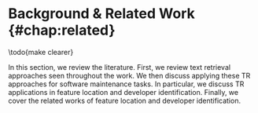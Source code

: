 # Background & Related Work {#chap:related}

\todo{make clearer}

In this section, we review the literature.  First, we review text
retrieval approaches seen throughout the work.  We then discuss applying these
TR approaches for software maintenance tasks.  In particular, we discuss TR
applications in feature location and developer identification.  Finally, we
cover the related works of feature location and developer identification.

